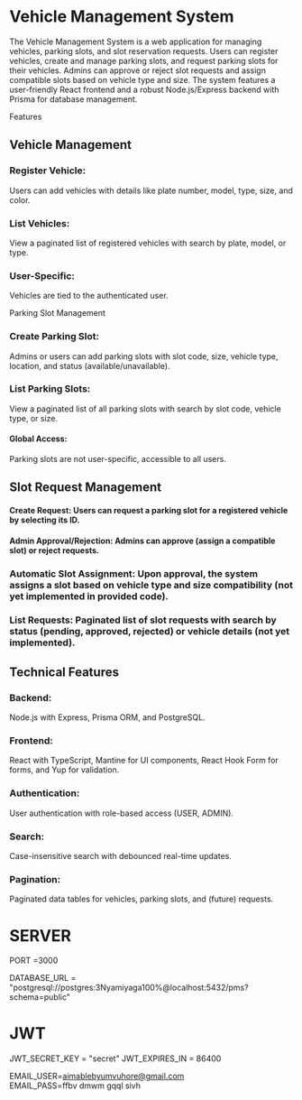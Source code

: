 # Vehicle Management System

The Vehicle Management System is a web application for managing vehicles, parking slots, and slot reservation requests. Users can register vehicles, create and manage parking slots, and request parking slots for their vehicles. Admins can approve or reject slot requests and assign compatible slots based on vehicle type and size. The system features a user-friendly React frontend and a robust Node.js/Express backend with Prisma for database management.

Features

## Vehicle Management





### Register Vehicle:
 Users can add vehicles with details like plate number, model, type, size, and color.



### List Vehicles: 
View a paginated list of registered vehicles with search by plate, model, or type.



### User-Specific: 
Vehicles are tied to the authenticated user.

Parking Slot Management





### Create Parking Slot:
 Admins or users can add parking slots with slot code, size, vehicle type, location, and status (available/unavailable).



### List Parking Slots:
 View a paginated list of all parking slots with search by slot code, vehicle type, or size.



#### Global Access:
 Parking slots are not user-specific, accessible to all users.

## Slot Request Management





#### Create Request: Users can request a parking slot for a registered vehicle by selecting its ID.



#### Admin Approval/Rejection: Admins can approve (assign a compatible slot) or reject requests.



### Automatic Slot Assignment: Upon approval, the system assigns a slot based on vehicle type and size compatibility (not yet implemented in provided code).



### List Requests: Paginated list of slot requests with search by status (pending, approved, rejected) or vehicle details (not yet implemented).

## Technical Features





### Backend:
 Node.js with Express, Prisma ORM, and PostgreSQL.



### Frontend:
 React with TypeScript, Mantine for UI components, React Hook Form for forms, and Yup for validation.



### Authentication: 
User authentication with role-based access (USER, ADMIN).



### Search:
 Case-insensitive search with debounced real-time updates.



### Pagination:
 Paginated data tables for vehicles, parking slots, and (future) requests.


 # SERVER
PORT =3000

DATABASE_URL = "postgresql://postgres:3Nyamiyaga100%@localhost:5432/pms?schema=public"

# JWT
JWT_SECRET_KEY = "secret"
JWT_EXPIRES_IN = 86400

EMAIL_USER=aimablebyumvuhore@gmail.com
EMAIL_PASS=ffbv dmwm gqql sivh


